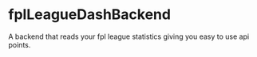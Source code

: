 # fplLeagueDashBackend
A backend that reads your fpl league statistics giving you easy to use api points.
